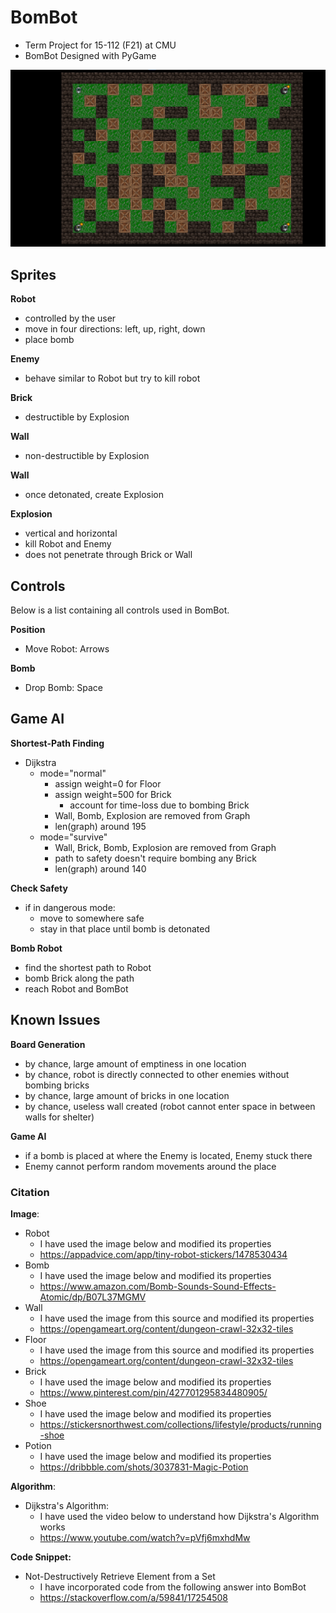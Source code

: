 # BomBot

- Term Project for 15-112 (F21) at CMU
- BomBot Designed with PyGame

![Preview](./asset/image/preview.png)

## Sprites

**Robot**

- controlled by the user
- move in four directions: left, up, right, down
- place bomb

**Enemy**

- behave similar to Robot but try to kill robot

**Brick**

- destructible by Explosion

**Wall**

- non-destructible by Explosion

**Wall**

- once detonated, create Explosion

**Explosion**

- vertical and horizontal
- kill Robot and Enemy
- does not penetrate through Brick or Wall



## Controls

Below is a list containing all controls used in BomBot.

**Position**

- Move Robot: Arrows

**Bomb**

- Drop Bomb: Space



## Game AI

**Shortest-Path Finding**

- Dijkstra
  - mode="normal"
    - assign weight=0 for Floor
    - assign weight=500 for Brick
      - account for time-loss due to bombing Brick
    - Wall, Bomb, Explosion are removed from Graph
    - len(graph) around 195
  - mode="survive"
    - Wall, Brick, Bomb, Explosion are removed from Graph
    - path to safety doesn't require bombing any Brick
    - len(graph) around 140

**Check Safety**

- if in dangerous mode:
  - move to somewhere safe
  - stay in that place until bomb is detonated

**Bomb Robot**

- find the shortest path to Robot
- bomb Brick along the path
- reach Robot and BomBot



## Known Issues

**Board Generation**

  - by chance, large amount of emptiness in one location
  - by chance, robot is directly connected to other enemies without bombing bricks
  - by chance, large amount of bricks in one location
  - by chance, useless wall created (robot cannot enter space in between walls for shelter)

**Game AI**

- if a bomb is placed at where the Enemy is located, Enemy stuck there
- Enemy cannot perform random movements around the place



### Citation

**Image**:

- Robot
  - I have used the  image below and modified its properties
  - https://appadvice.com/app/tiny-robot-stickers/1478530434
- Bomb
  - I have used the  image below and modified its properties
  - https://www.amazon.com/Bomb-Sounds-Sound-Effects-Atomic/dp/B07L37MGMV
- Wall
  - I have used the  image from this source and modified its properties
  - https://opengameart.org/content/dungeon-crawl-32x32-tiles
- Floor
  - I have used the  image from this source and modified its properties
  - https://opengameart.org/content/dungeon-crawl-32x32-tiles
- Brick
  - I have used the  image below and modified its properties
  - https://www.pinterest.com/pin/427701295834480905/
- Shoe
  - I have used the  image below and modified its properties
  - https://stickersnorthwest.com/collections/lifestyle/products/running-shoe
- Potion
  - I have used the  image below and modified its properties
  - https://dribbble.com/shots/3037831-Magic-Potion

**Algorithm**:

- Dijkstra's Algorithm:
  - I have used the video below to understand how Dijkstra's Algorithm works
  - https://www.youtube.com/watch?v=pVfj6mxhdMw

**Code Snippet:**

- Not-Destructively Retrieve Element from a Set
  - I have incorporated code from the following answer into BomBot
  - https://stackoverflow.com/a/59841/17254508
